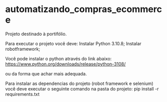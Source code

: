 # automatizando_compras_ecommerce
Projeto destinado à portifólio.

Para executar o projeto você deve:
Instalar Python 3.10.8;
Instalar robotframework;

Você pode instalar o python através do link abaixo:
https://www.python.org/downloads/release/python-3108/

ou da forma que achar mais adequada.

Para instalar as dependencias do projeto (robot framework e selenium) você deve executar o seguinte comando na pasta do projeto:
pip install -r requirements.txt
